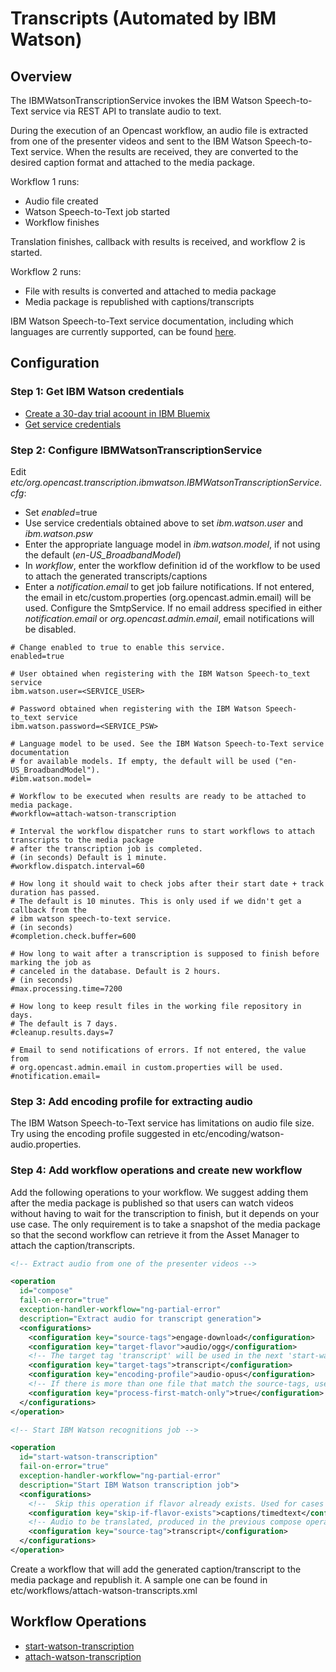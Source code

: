 Transcripts (Automated by IBM Watson)
=====================================

Overview
--------

The IBMWatsonTranscriptionService invokes the IBM Watson Speech-to-Text service via REST API to translate audio to
 text.

During the execution of an Opencast workflow, an audio file is extracted from one of the presenter videos and
sent to the IBM Watson Speech-to-Text service. When the results are received, they are converted to the desired caption format and attached to the media package.

Workflow 1 runs:

  - Audio file created
  - Watson Speech-to-Text job started
  - Workflow finishes

Translation finishes, callback with results is received, and workflow 2 is started.

Workflow 2 runs:

  - File with results is converted and attached to media package
  - Media package is republished with captions/transcripts

IBM Watson Speech-to-Text service documentation, including which languages are currently supported, can be found
 [here](https://www.ibm.com/watson/developercloud/doc/speech-to-text/index.html).

Configuration
-------------

### Step 1: Get IBM Watson credentials

* [Create a 30-day trial acoount in IBM Bluemix](https://www.ibm.com/cloud-computing/bluemix)
* [Get service credentials](https://www.ibm.com/watson/developercloud/doc/common/getting-started-credentials.html)

### Step 2: Configure IBMWatsonTranscriptionService

Edit  _etc/org.opencast.transcription.ibmwatson.IBMWatsonTranscriptionService.cfg_:

- Set _enabled_=true
- Use service credentials obtained above to set _ibm.watson.user_ and _ibm.watson.psw_
- Enter the appropriate language model in _ibm.watson.model_, if not using the default (_en-US_BroadbandModel_)
- In _workflow_, enter the workflow definition id of the workflow to be used to attach the generated 
transcripts/captions
- Enter a _notification.email_ to get job failure notifications. If not entered, the email in 
etc/custom.properties (org.opencast.admin.email) will be used. Configure the SmtpService.
If no email address specified in either _notification.email_ or _org.opencast.admin.email_,
email notifications will be disabled. 

```
# Change enabled to true to enable this service. 
enabled=true

# User obtained when registering with the IBM Watson Speech-to_text service 
ibm.watson.user=<SERVICE_USER>

# Password obtained when registering with the IBM Watson Speech-to_text service 
ibm.watson.password=<SERVICE_PSW>

# Language model to be used. See the IBM Watson Speech-to-Text service documentation
# for available models. If empty, the default will be used ("en-US_BroadbandModel").
#ibm.watson.model=

# Workflow to be executed when results are ready to be attached to media package.
#workflow=attach-watson-transcription
  
# Interval the workflow dispatcher runs to start workflows to attach transcripts to the media package
# after the transcription job is completed.
# (in seconds) Default is 1 minute.
#workflow.dispatch.interval=60
 
# How long it should wait to check jobs after their start date + track duration has passed.
# The default is 10 minutes. This is only used if we didn't get a callback from the
# ibm watson speech-to-text service.
# (in seconds)
#completion.check.buffer=600

# How long to wait after a transcription is supposed to finish before marking the job as 
# canceled in the database. Default is 2 hours.
# (in seconds)
#max.processing.time=7200

# How long to keep result files in the working file repository in days.
# The default is 7 days.
#cleanup.results.days=7

# Email to send notifications of errors. If not entered, the value from
# org.opencast.admin.email in custom.properties will be used.
#notification.email=
```

### Step 3: Add encoding profile for extracting audio

The IBM Watson Speech-to-Text service has limitations on audio file size. Try using the encoding profile suggested in 
etc/encoding/watson-audio.properties.

### Step 4: Add workflow operations and create new workflow

Add the following operations to your workflow. We suggest adding them after the media package is
published so that users can watch videos without having to wait for the transcription to finish, but it
depends on your use case. The only requirement is to take a snapshot of the media package so that
the second workflow can retrieve it from the Asset Manager to attach the caption/transcripts.  

``` xml
<!-- Extract audio from one of the presenter videos -->

<operation
  id="compose"
  fail-on-error="true"
  exception-handler-workflow="ng-partial-error"
  description="Extract audio for transcript generation">
  <configurations>
    <configuration key="source-tags">engage-download</configuration>
    <configuration key="target-flavor">audio/ogg</configuration>
    <!-- The target tag 'transcript' will be used in the next 'start-watson-transcription' operation -->
    <configuration key="target-tags">transcript</configuration>
    <configuration key="encoding-profile">audio-opus</configuration>
    <!-- If there is more than one file that match the source-tags, use only the first one -->
    <configuration key="process-first-match-only">true</configuration>
  </configurations>
</operation>

<!-- Start IBM Watson recognitions job -->

<operation
  id="start-watson-transcription"
  fail-on-error="true"
  exception-handler-workflow="ng-partial-error"
  description="Start IBM Watson transcription job">
  <configurations>
    <!--  Skip this operation if flavor already exists. Used for cases when mp already has captions. -->
    <configuration key="skip-if-flavor-exists">captions/timedtext</configuration>
    <!-- Audio to be translated, produced in the previous compose operation -->
    <configuration key="source-tag">transcript</configuration>
  </configurations>
</operation>

```

Create a workflow that will add the generated caption/transcript to the media package and republish it.
A sample one can be found in etc/workflows/attach-watson-transcripts.xml

Workflow Operations
-------------------

- [start-watson-transcription](../workflowoperationhandlers/start-watson-transcription-woh.md)
- [attach-watson-transcription](../workflowoperationhandlers/attach-watson-transcription-woh.md)
